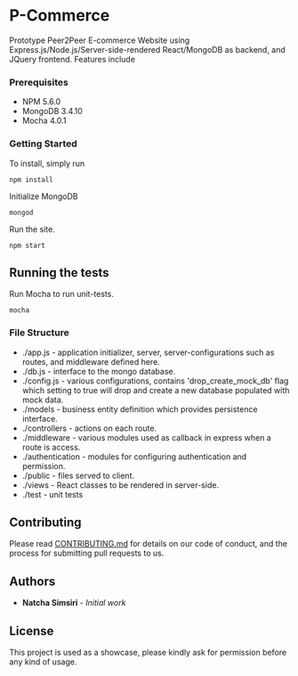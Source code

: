 # P-Commerce
Prototype Peer2Peer E-commerce Website using Express.js/Node.js/Server-side-rendered React/MongoDB as backend, and JQuery frontend.
Features include  

### Prerequisites

- NPM 5.6.0
- MongoDB 3.4.10
- Mocha 4.0.1

### Getting Started

To install, simply run

```
npm install
```

Initialize MongoDB

```
mongod
```

Run the site.

```
npm start
```

## Running the tests

Run Mocha to run unit-tests.

```
mocha
```

### File Structure
- ./app.js - application initializer, server, server-configurations such as routes, and middleware defined here.
- ./db.js - interface to the mongo database.
- ./config.js - various configurations, contains 'drop_create_mock_db' flag which setting to true will drop and create
a new database populated with mock data.
- ./models - business entity definition which provides persistence interface.
- ./controllers - actions on each route. 
- ./middleware - various modules used as callback in express when a route is access.
- ./authentication - modules for configuring authentication and permission.
- ./public - files served to client.
- ./views - React classes to be rendered in server-side.
- ./test - unit tests



## Contributing

Please read [CONTRIBUTING.md](https://gist.github.com/PurpleBooth/b24679402957c63ec426) for details on our code of conduct, and the process for submitting pull requests to us.


## Authors

* **Natcha Simsiri** - *Initial work*

## License

This project is used as a showcase, please kindly ask for permission before any kind of usage.
